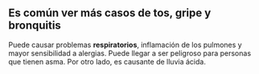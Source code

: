 ## Es común ver más casos de tos, gripe y bronquitis
 
Puede causar problemas **respiratorios**, inflamación de los pulmones y mayor sensibilidad a alergias. Puede llegar a ser peligroso para personas que tienen asma. Por otro lado, es causante de lluvia ácida.
